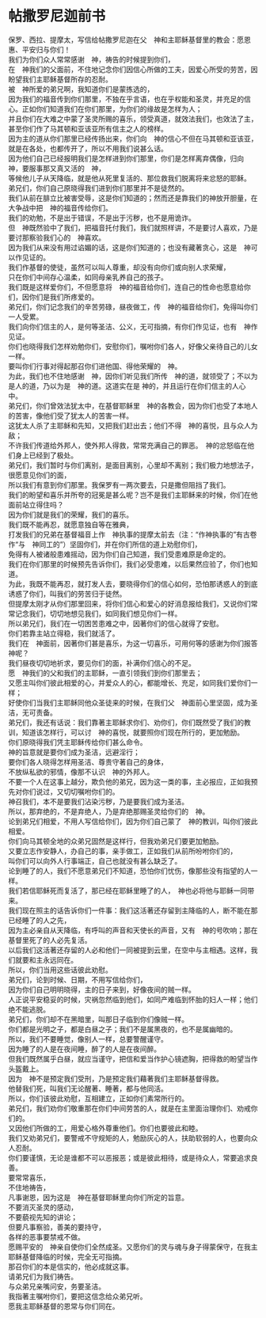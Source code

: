 #    帖撒罗尼迦前书

  保罗、西拉、提摩太，写信给帖撒罗尼迦在父　神和主耶稣基督里的教会：愿恩惠、平安归与你们！  
  我们为你们众人常常感谢　神，祷告的时候提到你们，  
  在　神我们的父面前，不住地记念你们因信心所做的工夫，因爱心所受的劳苦，因盼望我们主耶稣基督所存的忍耐。  
  被　神所爱的弟兄啊，我知道你们是蒙拣选的，  
  因为我们的福音传到你们那里，不独在乎言语，也在乎权能和圣灵，并充足的信心。正如你们知道我们在你们那里，为你们的缘故是怎样为人；  
  并且你们在大难之中蒙了圣灵所赐的喜乐，领受真道，就效法我们，也效法了主，  
  甚至你们作了马其顿和亚该亚所有信主之人的榜样。  
  因为主的道从你们那里已经传扬出来，你们向　神的信心不但在马其顿和亚该亚，就是在各处，也都传开了，所以不用我们说甚么话。  
  因为他们自己已经报明我们是怎样进到你们那里，你们是怎样离弃偶像，归向　神，要服事那又真又活的　神，  
  等候他儿子从天降临，就是他从死里复活的、那位救我们脱离将来忿怒的耶稣。  
  弟兄们，你们自己原晓得我们进到你们那里并不是徒然的。  
  我们从前在腓立比被害受辱，这是你们知道的；然而还是靠我们的神放开胆量，在大争战中把　神的福音传给你们。  
  我们的劝勉，不是出于错误，不是出于污秽，也不是用诡诈。  
  但　神既然验中了我们，把福音托付我们，我们就照样讲，不是要讨人喜欢，乃是要讨那察验我们心的　神喜欢。  
  因为我们从来没有用过谄媚的话，这是你们知道的；也没有藏著贪心，这是　神可以作见证的。  
  我们作基督的使徒，虽然可以叫人尊重，却没有向你们或向别人求荣耀，  
  只在你们中间存心温柔，如同母亲乳养自己的孩子。  
  我们既是这样爱你们，不但愿意将　神的福音给你们，连自己的性命也愿意给你们，因你们是我们所疼爱的。  
  弟兄们，你们记念我们的辛苦劳碌，昼夜做工，传　神的福音给你们，免得叫你们一人受累。  
  我们向你们信主的人，是何等圣洁、公义，无可指摘，有你们作见证，也有　神作见证。  
  你们也晓得我们怎样劝勉你们，安慰你们，嘱咐你们各人，好像父亲待自己的儿女一样。  
  要叫你们行事对得起那召你们进他国、得他荣耀的　神。  
  为此，我们也不住地感谢　神，因你们听见我们所传　神的道，就领受了；不以为是人的道，乃以为是　神的道。这道实在是 神的，并且运行在你们信主的人心中。  
  弟兄们，你们曾效法犹太中，在基督耶稣里　神的各教会，因为你们也受了本地人的苦害，像他们受了犹太人的苦害一样。  
  这犹太人杀了主耶稣和先知，又把我们赶出去；他们不得　神的喜悦，且与众人为敌；  
  不许我们传道给外邦人，使外邦人得救，常常充满自己的罪恶。　神的忿怒临在他们身上已经到了极处。  
  弟兄们，我们暂时与你们离别，是面目离别，心里却不离别；我们极力地想法子，很愿意见你们的面，  
  所以我们有意到你们那里。我保罗有一两次要去，只是撒但阻挡了我们。  
  我们的盼望和喜乐并所夸的冠冕是甚么呢？岂不是我们主耶稣来的时候，你们在他面前站立得住吗？  
  因为你们就是我们的荣耀，我们的喜乐。  
  我们既不能再忍，就愿意独自等在雅典，  
  打发我们的兄弟在基督福音上作　神执事的提摩太前去（注：“作神执事的”有古卷作“与　神同工的”）坚固你们，并在你们所信的道上劝慰你们，  
  免得有人被诸般患难摇动，因为你们自己知道，我们受患难原是命定的。  
  我们在你们那里的时候预先告诉你们，我们必受患难，以后果然应验了，你们也知道。  
  为此，我既不能再忍，就打发人去，要晓得你们的信心如何，恐怕那诱惑人的到底诱惑了你们，叫我们的劳苦归于徒然。  
  但提摩太刚才从你们那里回来，将你们信心和爱心的好消息报给我们，又说你们常常记念我们，切切地想见我们，如同我们想见你们一样。  
  所以弟兄们，我们在一切困苦患难之中，因著你们的信心就得了安慰。  
  你们若靠主站立得稳，我们就活了。  
  我们在　神面前，因著你们甚是喜乐，为这一切喜乐，可用何等的感谢为你们报答　神呢？  
  我们昼夜切切地祈求，要见你们的面，补满你们信心的不足。  
  愿　神我们的父和我们的主耶稣，一直引领我们到你们那里去；  
  又愿主叫你们彼此相爱的心，并爱众人的心，都能增长、充足，如同我们爱你们一样；  
  好使你们当我们主耶稣同他众圣徒来的时候，在我们父　神面前心里坚固，成为圣洁，无可责备。  
  弟兄们，我还有话说：我们靠著主耶稣求你们、劝你们，你们既然受了我们的教训，知道该怎样行，可以讨　神的喜悦，就要照你们现在所行的，更加勉励。  
  你们原晓得我们凭主耶稣传给你们甚么命令。  
  神的旨意就是要你们成为圣洁，远避淫行；  
  要你们各人晓得怎样用圣洁、尊贵守著自己的身体，  
  不放纵私欲的邪情，像那不认识　神的外邦人。  
  不要一个人在这事上越分，欺负他的弟兄，因为这一类的事，主必报应，正如我预先对你们说过，又切切嘱咐你们的。  
  神召我们，本不是要我们沾染污秽，乃是要我们成为圣洁。  
  所以，那弃绝的，不是弃绝人，乃是弃绝那赐圣灵给你们的　神。  
  论到弟兄们相爱，不用人写信给你们，因为你们自己蒙了　神的教训，叫你们彼此相爱。  
  你们向马其顿全地的众弟兄固然是这样行，但我劝弟兄们要更加勉励。  
  又要立志作安静人，办自己的事，亲手做工，正如我们从前所吩咐你们的，  
  叫你们可以向外人行事端正，自己也就没有甚么缺乏了。  
  论到睡了的人，我们不愿意弟兄们不知道，恐怕你们忧伤，像那些没有指望的人一样。  
  我们若信耶稣死而复活了，那已经在耶稣里睡了的人，　神也必将他与耶稣一同带来。  
  我们现在照主的话告诉你们一件事：我们这活著还存留到主降临的人，断不能在那已经睡了的人之先，  
  因为主必亲自从天降临，有呼叫的声音和天使长的声音，又有　神的号吹响；那在基督里死了的人必先复活。  
  以后我们这活著还存留的人必和他们一同被提到云里，在空中与主相遇。这样，我们就要和主永远同在。  
  所以，你们当用这些话彼此劝慰。  
  弟兄们，论到时候、日期，不用写信给你们，  
  因为你们自己明明晓得，主的日子来到，好像夜间的贼一样。  
  人正说平安稳妥的时候，灾祸忽然临到他们，如同产难临到怀胎的妇人一样；他们绝不能逃脱。  
  弟兄们，你们却不在黑暗里，叫那日子临到你们像贼一样。  
  你们都是光明之子，都是白昼之子；我们不是属黑夜的，也不是属幽暗的。  
  所以，我们不要睡觉，像别人一样，总要警醒谨守。  
  因为睡了的人是在夜间睡，醉了的人是在夜间醉。  
  但我们既然属乎白昼，就应当谨守，把信和爱当作护心镜遮胸，把得救的盼望当作头盔戴上。  
  因为　神不是预定我们受刑，乃是预定我们藉著我们主耶稣基督得救。  
  他替我们死，叫我们无论醒著、睡著，都与他同活。  
  所以，你们该彼此劝慰，互相建立，正如你们素常所行的。  
  弟兄们，我们劝你们敬重那在你们中间劳苦的人，就是在主里面治理你们、劝戒你们的。  
  又因他们所做的工，用爱心格外尊重他们。你们也要彼此和睦。  
  我们又劝弟兄们，要警戒不守规矩的人，勉励灰心的人，扶助软弱的人，也要向众人忍耐。  
  你们要谨慎，无论是谁都不可以恶报恶；或是彼此相待，或是待众人，常要追求良善。  
  要常常喜乐，  
  不住地祷告，  
  凡事谢恩，因为这是　神在基督耶稣里向你们所定的旨意。  
  不要消灭圣灵的感动，  
  不要藐视先知的讲论；  
  但要凡事察验，善美的要持守，  
  各样的恶事要禁戒不做。  
  愿赐平安的　神亲自使你们全然成圣。又愿你们的灵与魂与身子得蒙保守，在我主耶稣基督降临的时候，完全无可指摘。  
  那召你们的本是信实的，他必成就这事。  
  请弟兄们为我们祷告。  
  与众弟兄亲嘴问安，务要圣洁。  
  我指著主嘱咐你们，要把这信念给众弟兄听。  
  愿我主耶稣基督的恩常与你们同在。
